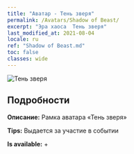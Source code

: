 ```yaml
---
title: "Аватар - Тень зверя"
permalink: /Avatars/Shadow of Beast/
excerpt: "Эра хаоса  Тень зверя"
last_modified_at: 2021-08-04
locale: ru
ref: "Shadow of Beast.md"
toc: false
classes: wide
---
```

 ![Тень зверя](/images/a/avatarFrame_79.png)

## Подробности

 **Описание:** Рамка аватара «Тень зверя» 

 **Tips:** Выдается за участие в событии 

 **Is available:**  + 

